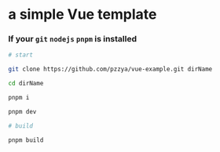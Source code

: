# a simple Vue template

### If your `git` `nodejs` `pnpm` is installed
```bash
# start

git clone https://github.com/pzzya/vue-example.git dirName

cd dirName

pnpm i

pnpm dev

# build

pnpm build
```